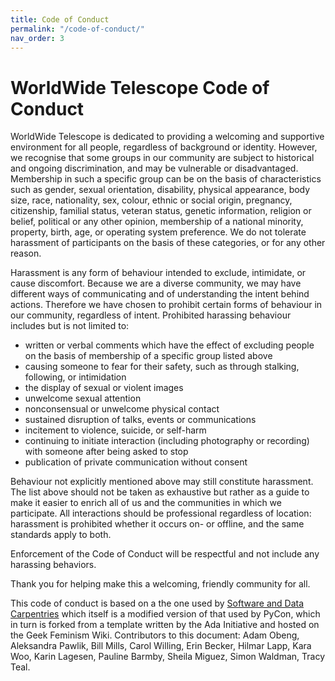 ```yaml
---
title: Code of Conduct
permalink: "/code-of-conduct/"
nav_order: 3
---
```


# WorldWide Telescope Code of Conduct

WorldWide Telescope is dedicated to providing a welcoming and
supportive environment for all people, regardless of background or identity.
However, we recognise that some groups in our community are subject to
historical and ongoing discrimination, and may be vulnerable or disadvantaged.
Membership in such a specific group can be on the basis of characteristics
such as gender, sexual orientation, disability, physical appearance, body
size, race, nationality, sex, colour, ethnic or social origin, pregnancy,
citizenship, familial status, veteran status, genetic information, religion or
belief, political or any other opinion, membership of a national minority,
property, birth, age, or operating system preference. We do not tolerate
harassment of participants on the basis of these categories, or for any other
reason.

Harassment is any form of behaviour intended to exclude, intimidate, or cause
discomfort. Because we are a diverse community, we may have different ways of
communicating and of understanding the intent behind actions. Therefore we
have chosen to prohibit certain forms of behaviour in our community,
regardless of intent. Prohibited harassing behaviour includes but is not
limited to:

- written or verbal comments which have the effect of excluding people on the
  basis of membership of a specific group listed above
- causing someone to fear for their safety, such as through stalking,
  following, or intimidation
- the display of sexual or violent images
- unwelcome sexual attention
- nonconsensual or unwelcome physical contact
- sustained disruption of talks, events or communications
- incitement to violence, suicide, or self-harm
- continuing to initiate interaction (including photography or recording) with
  someone after being asked to stop
- publication of private communication without consent

Behaviour not explicitly mentioned above may still constitute harassment. The
list above should not be taken as exhaustive but rather as a guide to make it
easier to enrich all of us and the communities in which we participate. All
interactions should be professional regardless of location: harassment is
prohibited whether it occurs on- or offline, and the same standards apply to
both.

Enforcement of the Code of Conduct will be respectful and not include any
harassing behaviors.

Thank you for helping make this a welcoming, friendly community for all.

This code of conduct is based on a the one used by
[Software and Data Carpentries](https://software-carpentry.org/conduct/) which
itself is a modified version of that used by PyCon, which in turn is forked
from a template written by the Ada Initiative and hosted on the Geek Feminism
Wiki. Contributors to this document: Adam Obeng, Aleksandra Pawlik, Bill
Mills, Carol Willing, Erin Becker, Hilmar Lapp, Kara Woo, Karin Lagesen,
Pauline Barmby, Sheila Miguez, Simon Waldman, Tracy Teal.
